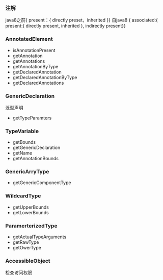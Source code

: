 ### 注解
java8之前{ present：{ directly preset，inherited }}
自java8 { associated:{ present:{ directly present, inherited }, indirectly present}}

### AnnotatedElement
-   isAnnotationPresent
-   getAnnotation
-   getAnnotations
-   getAnnotationByType
-   getDeclaredAnnotation
-   getDeclaredAnnotationByType
-   getDeclaredAnnotations
### GenericDeclaration
泛型声明
-   getTypeParamters
### TypeVariable
-   getBounds
-   getGenericDeclaration
-   getName
-   getAnnotationBounds
### GenericArryType
-   getGenericComponentType
### WildcardType
-   getUpperBounds
-   getLowerBounds
### ParamerterizedType
-   getActualTypeArguments
-   getRawType
-   getOwerType
### AccessibleObject
检查访问权限
